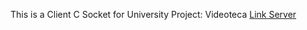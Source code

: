 This is a Client C Socket for University Project: Videoteca
[Link Server](https://github.com/Lafry/videoteca-server)
